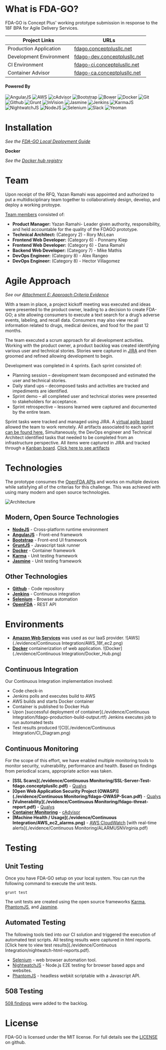 ![<Concept Plus>](./app/images/cp-full-logo-colored-315x53.png)

# What is FDA-GO?

FDA-GO is Concept Plus' working prototype submission in response to the 18F BPA for Agile Delivery Services. 

Project Links  | URLs 
 ------------- | ------------- 
 Production Application    | [fdago.conceptplusllc.net](https://fdago.conceptplusllc.net) 
 Development Environment    | [fdago-dev.conceptplusllc.net](https://fdago-dev.conceptplusllc.net) 
 CI Environment   | [fdago-ci.conceptplusllc.net](https://fdago-ci.conceptplusllc.net)
 Container Advisor  | [fdago-ca.conceptplusllc.net](https://fdago-ca.conceptplusllc.net)

#### Powered By

![AngularJS](./app/images/angular.png)
![AWS](./app/images/aws.png)
![cAdvisor](./app/images/cadvisor.png)
![Bootstrap](./app/images/bootstrap.png)
![Bower](./app/images/bower.png)
![Docker](./app/images/docker.png)
![Git](./app/images/git.png)
![Github](./app/images/github.png)
![Grunt](./app/images/grunt.png)
![InVision](./app/images/invision.png)
![Jasmine](./app/images/jasmine.png)
![Jenkins](./app/images/jenkins.png)
![KarmaJS](./app/images/karma.png)
![NightwatchJS](./app/images/nightwatch.png)
![NodeJS](./app/images/nodejs.png)
![Selenium](./app/images/selenium.png)
![Slack](./app/images/slack.png)
![Yeoman](./app/images/yeoman.png)

# Installation

_See the [FDA-GO Local Deployment Guide](./LOCAL_DEPLOYMENT.md)_

**Docker**  
  
_See the [Docker hub registry](https://registry.hub.docker.com/u/conceptplus/fdago/)_

# Team

Upon receipt of the RFQ, Yazan Ramahi was appointed and authorized to put a multidisciplinary team together to collaboratively design, develop, and deploy a working protoype.

[Team members](./evidence/Team) consisted of:
* **Product Manager:** Yazan Ramahi- Leader given authority, responsibility, and held accountable for the quality of the FDAGO prototype.
* **Technical Architect:** (Category 2) - Rory McLean 
* **Frontend Web Developer:** (Category 6) - Ponnamy Kiep 
* **Frontend Web Developer:** (Category 6) - Dana Ramahi 
* **Backend Web Developer:** (Category 7) - Mike Mathis 
* **DevOps Engineer:** (Category 8) - Alex Rangeo 
* **DevOps Engineer:** (Category 8) - Hector Villagomez 

# Agile Approach

_See our [Attachment E: Approach Criteria Evidence](./evidence/gsa_ads_attachment_e_approach_criteria_evidence_template_mod_5-Development-Pool.xlsx)_

With a team in place, a project kickoff meeting was executed and ideas were presented to the product owner, leading to a decision to create FDA-GO; a site allowing consumers to execute a text search for a drug’s adverse events, labeling, and recall data. Consumers may also view recall information related to drugs, medical devices, and food for the past 12 months.

The team executed a scrum approach for all development activities. Working with the product owner, a product backlog was created identifying various user and technical stories.  Stories were captured in [JIRA](https://www.atlassian.com/software/jira) and then groomed and refined allowing development to begin.

Development was completed in 4 sprints. Each sprint consisted of: 
 * Planning session – development team decomposed and estimated the user and technical stories. 
 * Daily stand ups – decomposed tasks and activities are tracked and impediments are identified.
 * Sprint demo – all completed user and technical stories were presented to stakeholders for acceptance. 
 * Sprint retrospective – lessons learned were captured and documented by the entire team.

Sprint tasks were tracked and managed using JIRA. A [virtual agile board](https://github.com/concept-plus/fda-go/blob/BPA-57-1.0-open/evidence/Sprint_Docs/Sprint%202/Sprint_2_WIP_1.png) allowed the team to work remotely. All artifacts associated to each sprint [can be found here.](https://github.com/concept-plus/fda-go/blob/BPA-57-1.0-open/evidence/Sprint_Docs)
Simultaneously, the DevOps engineer and Technical Architect identified tasks that needed to be completed from an infrastructure perspective. All items were captured in JIRA and tracked through a [Kanban board](./evidence/Operational_Tasks). [Click here to see artifacts](https://github.com/concept-plus/fda-go/blob/BPA-57-1.0-open/evidence/Sprint_Docs)

# Technologies

The prototype consumes the [OpenFDA APIs](http://open.fda.gov) and works on multiple devices while satisfying all of the criterias for this challenge. This was achieved with using many modern and open source technologies.

![Architecture](./evidence/architecture.png)

## Modern, Open Source Technologies

* **[NodeJS](http://nodejs.org)** - Cross-platform runtime environment
* **[AngularJS](https://angularjs.org/)** - Front-end framework
* **[Bootstrap](http://getbootstrap.com)** - Front-end UI framework
* **[GruntJS](http://gruntjs.com/)** - Javascript task runner
* **[Docker](http://docker.com)** - Container framework
* **[Karma](http://karma-runner.github.io/)** - Unit testing framework
* **[Jasmine](http://jasmine.github.io/)** - Unit testing framework

## Other Technologies

* **[Github](http://github.com)** - Code repository
* **[Jenkins](https://jenkins-ci.org/)** - Continuous integration
* **[Selenium](http://www.seleniumhq.org/)** - Browser automation
* **[OpenFDA](http://open.fda.gov)** - REST API

# Environments

* **[Amazon Web Services](http://aws.amazon.com)** was used as our IaaS provider.
![AWS](./evidence/Continuous Integration/AWS_18f_ec2.png)
* **[Docker](http://docker.com)** containerization of web application.
![Docker](./evidence/Continuous Integration/Docker_Hub.png)

## Continuous Integration

Our Continuous Integration implementation involved:
* Code check-in
* Jenkins polls and executes build to AWS
* AWS builds and starts Docker container
* Container is published to Docker Hub
* Upon [successful deployment of container](./evidence/Continuous Integration/fdago-production-build-output.rtf) Jenkins executes job to run automated tests
* Test results produced
![CI](./evidence/Continuous Integration/CI_Diagram.png)

## Continuous Monitoring

For the scope of this effort, we have enabled multiple monitoring tools to monitor security, vulnerability, performance and health. Based on findings from periodical scans, appropriate action was taken.

* **[SSL Scans](./evidence/Continuous Monitoring/SSL-Server-Test-fdago.conceptplusllc.pdf)** - [Qualys](https://www.qualys.com/free-tools-trials/security-at-your-fingertips/)
* **[Open Web Application Security Project (OWASP)](./evidence/Continuous Monitoring/fdago-OWASP-Scan.pdf)** - [Qualys](https://www.qualys.com/free-tools-trials/security-at-your-fingertips/)
* **[Vulnerability](./evidence/Continuous Monitoring/fdago-threat-report.pdf)** - [Qualys](https://www.qualys.com/free-tools-trials/security-at-your-fingertips/)
* **[Container Monitoring](https://github.com/concept-plus/fda-go/blob/BPA-57-1.0-open/evidence/Continuous%20Monitoring/cAdvisorEvidence.docx?raw=true)** - [cAdvisor](https://fdago-ca.conceptplusllc.net/containers/)
* **[Machine Health / Usage](./evidence/Continuous Integration/AWS_ec2_alarms.png)** - [AWS CloudWatch](http://aws.amazon.com/cloudwatch/) [with real-time alerts](./evidence/Continuous Monitoring/ALARMUSNVirginia.pdf)

# Testing

## Unit Testing

Once you have FDA-GO setup on your local system. You can run the following command to execute the unit tests.
```
grunt test
```
The unit tests are created using the open source frameworks [Karma](http://karma-runner.github.io/0.12/index.html), [PhantomJS](http://phantomjs.org/), and [Jasmine](http://jasmine.github.io/).

## Automated Testing

The following tools tied into our CI solution and triggered the execution of automated test scripts. All testing results were captured in html reports. [Click here to view test results](./evidence/Continuous Integration/nightwatch-html-reports.pdf).

* [Selenium](http://www.seleniumhq.org/) - web browser automation tool.
* [NightwatchJS](http://www.nightwatchjs.org/) - Node.js E2E testing for browser based apps and websites.
* [PhantomJS](http://phantomjs.org/) - headless webkit scriptable with a Javascript API.

## 508 Testing

[508 findings](./test/508) were added to the backlog.

# License

FDA-GO is licensed under the MIT license. For full details see the [LICENSE](./LICENSE.md) on github.
